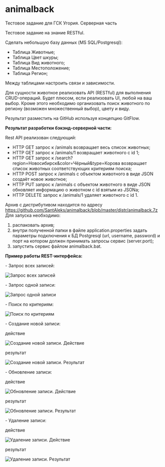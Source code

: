 # animalback
Тестовое задание для ГСК Угория. Серверная часть

Тестовое задание на знание RESTful.

Сделать небольшую базу данных (MS SQL/Postgresql):
- Таблица Животные;
- Таблица Цвет шкуры;
- Таблица Вид животного;
- Таблица Местоположение;
- Таблица Регион;

Между таблицами настроить связи и зависимости.

Для сущности животное реализовать API (RESTful) для выполнения CRUD-операций. Будет плюсом, если реализовать UI, любой на ваш выбор.
Кроме этого необходимо организовать поиск животного по региону (возможен множественный выбор), цвету и виду.

Результат разместить на GitHub используя концепцию GitFlow.


<b>Результат разработки бэкэнд-серверной части:</b>
<p>
Rest API реализован следующий:
  
- HTTP GET запрос к /animals возвращает весь список животных;
- HTTP GET запрос к /animals/1 возвращает животного с id 1;
- HTTP GET запрос к /search?region=Новосибирск&color=Чёрный&type=Корова возвращает список животных соответствующих критериям поиска;
- HTTP POST запрос к /animals с объектом животного в виде JSON создаёт новое животное;
- HTTP PUT запрос к /animals с объектом животного в виде JSON обновляет информацию о животном с id взятым из JSONа;
- HTTP DELETE запрос к /animals/1 удаляет животного с id 1.
  
Архив с дистрибутивом находится по адресу https://github.com/SantAleks/animalback/blob/master/distr/animalback.7z
Для запуска необходимо:
1) распаковать архив;
2) внутри полученной папки в файле application.properties задать параметры подключения к БД Postgresql (url, username, password) и порт на котором должен принимать запросы сервис (server.port);
3) запустить сервис файлом animalback.bat.

<b>Пример работы REST-интерфейса:</b>
<p>
- Запрос всех записей:
<p>  
  <img src="https://github.com/SantAleks/animalback/blob/master/doc/get_all.JPG" alt="Запрос всех записей">
<p> 
- Запрос одной записи:
<p> 
  <img src="https://github.com/SantAleks/animalback/blob/master/doc/get_one.JPG" alt="Запрос одной записи">
<p> 
- Поиск по критериям:
<p> 
  <img src="https://github.com/SantAleks/animalback/blob/master/doc/get_search.JPG" alt="Поиск по критериям">
<p> 
- Создание новой записи:
<p> 
  действие
<p> 
  <img src="https://github.com/SantAleks/animalback/blob/master/doc/Post_action.JPG" alt="Создание новой записи. Действие">
<p> 
  результат
<p> 
  <img src="https://github.com/SantAleks/animalback/blob/master/doc/post_result.JPG" alt="Создание новой записи. Результат">
<p> 
- Обновление записи:
<p> 
  действие
<p> 
  <img src="https://github.com/SantAleks/animalback/blob/master/doc/put_action.JPG" alt="Обновление записи. Действие">
<p> 
  результат
<p> 
  <img src="https://github.com/SantAleks/animalback/blob/master/doc/put_result.JPG" alt="Обновление записи. Результат">
<p> 
- Удаление записи:
<p> 
  действие
<p> 
  <img src="https://github.com/SantAleks/animalback/blob/master/doc/Delete_action.JPG" alt="Удаление записи. Действие">
<p> 
  результат
<p> 
  <img src="https://github.com/SantAleks/animalback/blob/master/doc/Delete_result.JPG" alt="Удаление записи. Результат">  
